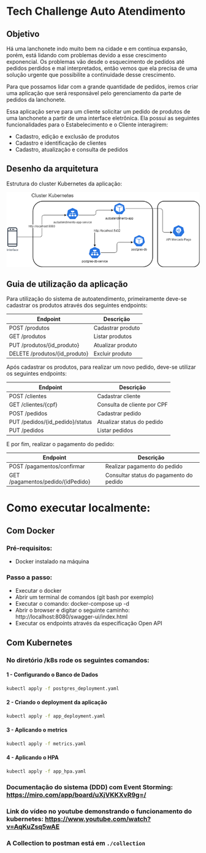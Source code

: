 # Tech Challenge Auto Atendimento

## Objetivo
Há uma lanchonete indo muito bem na cidade e em contínua expansão, porém, está lidando com problemas devido a esse crescimento exponencial. Os problemas vão desde o esquecimento de pedidos até pedidos perdidos e mal interpretados, então vemos que ela precisa de uma solução urgente que possibilite a continuidade desse crescimento.

Para que possamos lidar com a grande quantidade de pedidos, iremos criar uma aplicação que será responsável pelo gerenciamento da parte de pedidos da lanchonete.

Essa aplicação serve para um cliente solicitar um pedido de produtos de uma lanchonete a partir de uma interface eletrônica. Ela possui as seguintes funcionalidades para o Estabelecimento e o Cliente interagirem:
 - Cadastro, edição e exclusão de produtos
 - Cadastro e identificação de clientes
 - Cadastro, atualização e consulta de pedidos

## Desenho da arquitetura

Estrutura do cluster Kubernetes da aplicação:

![Desenho da Arquitetura](desenho_arquitetura_k8s.png)

## Guia de utilização da aplicação

Para utilização do sistema de autoatendimento, primeiramente deve-se cadastrar os produtos através dos seguintes endpoints:

| Endpoint                      | Descrição         |
|-------------------------------|-------------------|
| POST /produtos                | Cadastrar produto |
| GET /produtos                 | Listar produtos   |
| PUT /produtos/{id_produto}    | Atualizar produto |
| DELETE /produtos/{id_produto} | Excluir produto   |

Após cadastrar os produtos, para realizar um novo pedido, deve-se utilizar os seguintes endpoints: 

| Endpoint                        | Descrição                    |
|---------------------------------|------------------------------|
| POST /clientes                  | Cadastrar cliente            |
| GET /clientes/{cpf}             | Consulta de cliente por CPF  |
| POST /pedidos                   | Cadastrar pedido             |                             
| PUT /pedidos/{id_pedido}/status | Atualizar status do pedido   | 
| PUT /pedidos                    | Listar pedidos               |                                

E por fim, realizar o pagamento do pedido:

| Endpoint                          | Descrição                               |
|-----------------------------------|-----------------------------------------|
| POST /pagamentos/confirmar        | Realizar pagamento do pedido            |
| GET /pagamentos/pedido/{idPedido} | Consultar status do pagamento do pedido |

# Como executar localmente:

## Com Docker
### Pré-requisitos:
 - Docker instalado na máquina
### Passo a passo:
 - Executar o docker
 - Abrir um terminal de comandos (git bash por exemplo)
 - Executar o comando: docker-compose up -d
 - Abrir o browser e digitar o seguinte caminho: http://localhost:8080/swagger-ui/index.html
 - Executar os endpoints através da especificação Open API
 
 ## Com Kubernetes
 ### No diretório /k8s rode os seguintes comandos:
 #### 1 - Configurando o Banco de Dados
 ```bash
 kubectl apply -f postgres_deployment.yaml
 ```
 #### 2 - Criando o deployment da aplicação
 ```bash
 kubectl apply -f app_deployment.yaml
 ```
 #### 3 - Aplicando o metrics
 ```bash
 kubectl apply -f metrics.yaml
 ```
 #### 4 - Aplicando o HPA
 ```bash
 kubectl apply -f app_hpa.yaml
 ```
 ### Documentação do sistema (DDD) com Event Storming: https://miro.com/app/board/uXjVKKXvR9g=/
 ### Link do vídeo no youtube demonstrando o funcionamento do kubernetes: https://www.youtube.com/watch?v=AqKuZsq5wAE

 ### A Collection to postman está em ``./collection``